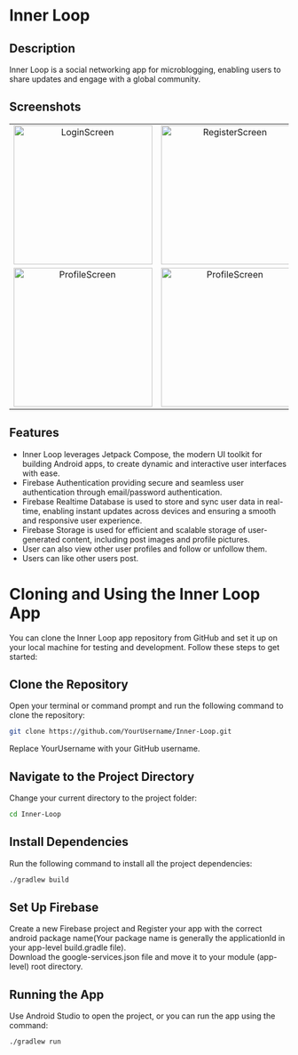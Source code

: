 # Inner Loop
## Description
Inner Loop is a social networking app for microblogging, enabling users to share updates and engage with a global community. 

## Screenshots
<table>
  <tr>
    <td align="center">
      <img src="https://github.com/manavgambhir/Inner-Loop/assets/97420824/c681b4df-5e47-43ac-b6fa-e4e3e43bfab1" alt="LoginScreen" width="250"/>
    </td>
    <td align="center">
      <img src="https://github.com/manavgambhir/Inner-Loop/assets/97420824/65ac7af9-f9be-4e3f-8bc1-ac0b9d7e4ff3" alt="RegisterScreen" width="250"/>
    </td>
    <td align="center">
      <img src="https://github.com/manavgambhir/Inner-Loop/assets/97420824/472222d8-39bf-4791-a6df-ba7109f906d6" alt="HomeScreen" width="250"/>
    </td>
    <td align="center">
      <img src="https://github.com/manavgambhir/Inner-Loop/assets/97420824/322f010b-ceb3-42f8-8ad9-ad6d131fcb97" alt="SearchScreen" width="250"/>
    </td>
  </tr>
  <tr>
    <td align="center">
      <img src="https://github.com/manavgambhir/Inner-Loop/assets/97420824/ec68ea4b-59d2-4dd4-8d77-16db5b8a70f8" alt="ProfileScreen" width="250"/>
    </td>
    <td align="center">
      <img src="https://github.com/manavgambhir/Inner-Loop/assets/97420824/f5f4070f-e73c-4602-b983-2529e2aeab4e" alt="ProfileScreen" width="250"/>
    </td>
    <td align="center">
      <img src="https://github.com/manavgambhir/Inner-Loop/assets/97420824/8833dd51-c100-44af-83f9-7befc986f4f5" alt="ProfileScreen" width="250"/>
    </td>
    <td align="center">
      <img src="https://github.com/manavgambhir/Inner-Loop/assets/97420824/c50c55de-1074-4759-b151-87798d0a72a8" alt="ProfileScreen" width="250"/>
    </td>
  </tr>
</table>

## Features
- Inner Loop leverages Jetpack Compose, the modern UI toolkit for building Android apps, to create dynamic and interactive user interfaces with ease.
- Firebase Authentication providing secure and seamless user authentication through email/password authentication.
- Firebase Realtime Database is used to store and sync user data in real-time, enabling instant updates across devices and ensuring a smooth and responsive user experience.
- Firebase Storage is used for efficient and scalable storage of user-generated content, including post images and profile pictures.
- User can also view other user profiles and follow or unfollow them.
- Users can like other users post.

# Cloning and Using the Inner Loop App

You can clone the Inner Loop app repository from GitHub and set it up on your local machine for testing and development. Follow these steps to get started:

## Clone the Repository
Open your terminal or command prompt and run the following command to clone the repository:

```bash
git clone https://github.com/YourUsername/Inner-Loop.git
```

Replace YourUsername with your GitHub username.

## Navigate to the Project Directory
Change your current directory to the project folder:
```bash
cd Inner-Loop
```

## Install Dependencies
Run the following command to install all the project dependencies:
```bash
./gradlew build
```

## Set Up Firebase
Create a new Firebase project and Register your app with the correct android package name(Your package name is generally the applicationId in your app-level build.gradle file). </br>
Download the google-services.json file and move it to your module (app-level) root directory.

## Running the App
Use Android Studio to open the project, or you can run the app using the command:
```bash
./gradlew run
```

